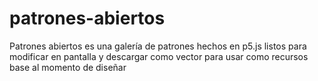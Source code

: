 # patrones-abiertos
Patrones abiertos es una galería de patrones hechos en p5.js listos para modificar en pantalla y descargar como vector para usar como recursos base al momento de diseñar
